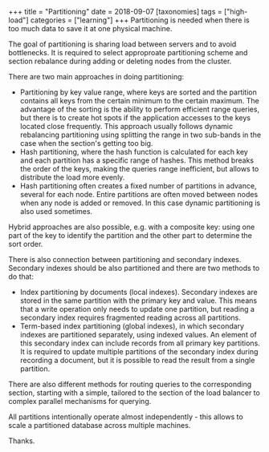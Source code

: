 +++
title = "Partitioning"
date = 2018-09-07
[taxonomies]
tags = ["high-load"]
categories = ["learning"]
+++
Partitioning is needed when there is too much data to save it at one physical machine.

The goal of partitioning is sharing load between servers and to avoid bottlenecks. It is required to select approproate partitioning scheme and section rebalance during adding or deleting nodes from the cluster.

There are two main approaches in doing partitioning:

* Partitioning by key value range, where keys are sorted and the partition contains all keys from the certain minimum to the certain maximum. The advantage of the sorting is the ability to perform efficient range queries, but there is to create hot spots if the application accesses to the keys located close frequently. This approach usually follows dynamic rebalancing partitioning using splitting the range in two sub-bands in the case when the section's getting too big.
* Hash partitioning, where the hash function is calculated for each key and each partition has a specific range of hashes. This method breaks the order of the keys, making the queries range inefficient, but allows to distribute the load more evenly.
* Hash partitioning often creates a fixed number of partitions in advance, several for each node. Entire partitions are often moved between nodes when any node is added or removed. In this case dynamic partitioning is also used sometimes.

Hybrid approaches are also possible, e.g. with a composite key: using one part of the key to identify the partition and the other part to determine the sort order.

There is also connection between partitioning and secondary indexes. Secondary indexes should be also partitioned and there are two methods to do that:

* Index partitioning by documents (local indexes). Secondary indexes are stored in the same partition with the primary key and value. This means that a write operation only needs to update one partition, but reading a secondary index requires fragmented reading across all partitions.
* Term-based index partitioning (global indexes), in which secondary indexes are partitioned separately, using indexed values. An element of this secondary index can include records from all primary key partitions. It is required to update multiple partitions of the secondary index during recording a document, but it is possible to read the result from a single partition.

There are also different methods for routing queries to the corresponding section, starting with a simple, tailored to the section of the load balancer to complex parallel mechanisms for querying.

All partitions intentionally operate almost independently - this allows to scale a partitioned database across multiple machines.

Thanks.